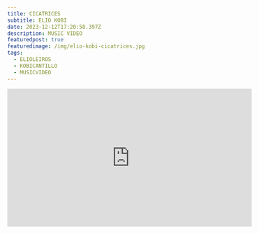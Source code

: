 ```yaml
---
title: CICATRICES
subtitle: ELIO KOBI
date: 2023-12-12T17:20:58.397Z
description: MUSIC VIDEO
featuredpost: true
featuredimage: /img/elio-kobi-cicatrices.jpg
tags:
  - ELIOLEIROS
  - KOBICANTILLO
  - MUSICVIDEO
---
```

<iframe width="560" height="315" src="https://www.youtube.com/embed/1jpro_nDt1c?si=QVPc8NUwINQlbNbq" title="YouTube video player" frameborder="0" allow="accelerometer; autoplay; clipboard-write; encrypted-media; gyroscope; picture-in-picture; web-share" allowfullscreen></iframe>